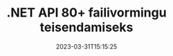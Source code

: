 ---
############################# Static ############################
layout: "product"
date: 2023-03-31T15:15:25
draft: false

product: "Conversion"
product_tag: "conversion"
platform: .NET
platform_tag: net

############################# Head ############################
head_title: "C# .NET Document Conversion API | Teisendage PDF Wordi Excel PPTX HTML-pildid"
head_description: "C# .NET Document Conversion API. Teisendage PDF Wordi DOC DOCX, Exceli arvutustabelid PPT PPTX, HTML, PSD, MPT MPP, MSG EMLX, AutoCAD ja pildifailivormingud."

############################# Header ############################
title: ".NET API 80+ failivormingu teisendamiseks"
description: "Lihtne API dokumentide ja kujutiste teisendamise funktsioonide integreerimiseks .NET-i rakendustesse ilma välist tarkvara installimata."
button:
    enable: true
    icon: "fas fa-arrow-down"
    label: "Laadige alla tasuta prooviversioon"
    link: "https://downloads.groupdocs.com/conversion/net"

############################# SubMenu ############################
submenu:
    enable: true
    
    left:
        img_alt: "GroupDocs.Conversion for .NET"
        image: "https://www.groupdocs.cloud/templates/groupdocs/images/product-logos/groupdocs-conversion-net.png"
        product: "GroupDocs.Conversion"
        platform: ".NET"

    middle:
        button:
            # button loop
            - link: "#overview"
              text: "Ülevaade"

            # button loop
            - link: "#features"
              text: "Funktsioonid"

            # button loop
            - link: "#support"
              text: "Toetus"

            # button loop
            - link: "https://products.groupdocs.app/conversion"
              text: "Live demo"

            # button loop
            - link: "https://purchase.groupdocs.com/pricing/conversion/net"
              text: "Hinnakujundus"

    right:
        link_download: "https://downloads.groupdocs.com/conversion"
        link_learn: "https://docs.groupdocs.com/conversion/net/"
        link_buy: "https://purchase.groupdocs.com"

############################# Overview ############################
overview:
    enable: true
    content: |
      GroupDocs.Conversion for .NET pakub lihtsat API-liideste komplekti, mis võimaldab arendajatel luua võimsaid dokumentide teisendamise rakendusi C#-s, ASP.NET-is ja muudes .NET-iga seotud tehnoloogiates. GroupDocs.Conversion for .NET API pakub teie lõppkasutajatele kiiret, tõhusat ja usaldusväärset failide teisendamise lahendust. See toetab täpsete teisenduste sooritamist kõigi populaarsete äridokumentide vormingute vahel, sealhulgas: PDF, HTML, e-post, Microsoft Wordi dokumendid, Exceli arvutustabelid, PowerPointi esitlused, Project, Photoshop, CorelDraw, AutoCAD, diagrammid, rasterpildi failivormingud ja palju muud. Dokumendikonverteri teek tuvastab automaatselt lähtedokumendi vormingu ja annab teile täieliku kontrolli, et teisendada kas kogu dokument või konkreetsed lehed soovitud väljundvormingusse. Lihtsam on asendada puuduvad fondid eelistatutega ja lisada teksti või pildi vesimärke mis tahes dokumendilehele.

      GroupDocs.Conversion for .NET saab kasutada rakenduste arendamiseks mis tahes arenduskeskkonnas, mis sihib .NET-platvormi. See ühildub kõigi .NET-põhiste keeltega ja toetab populaarseid operatsioonisüsteeme (Windows, Linux, MacOS), kuhu saab installida Mono või .NET raamistikke (sh .NET Core).
    tabs:
      enable: true
      
      ## TAB ONE ##
      tab_one:
        description: |
          Järgmine on toote GroupDocs.Conversion for .NET ülevaade:
        
        right:
          enable: true
          icon: "fab fa-html5"
          title: "Ülevaade"
          content: |
            * Failitüübi automaatne tuvastamine
            * Teisenda dokumendid
            * Teisenda esitlusi
            * Teisendage arvutustabeleid
            * Teisendage rasterpildid
            * Teisendage PDF-dokumendid
            * Teisendage muid vorminguid
            * Rakenda vesimärk
            * Määrake faili parool
            * Kohanda konversiooni

      ## TAB TWO ##
      tab_two:
        description: |
          GroupDocs.Conversion for .NET toetab teisendamist kõigi populaarsete ja sageli kasutatavate [dokumendifailivormingute](https://docs.groupdocs.com/conversion/net/supported-document-formats/) vahel.

        left:
          enable: true
          table:
            # table loop
            - title: "Teisenda asukohast:"
              content: |
                * **Dokumendid**: DOC, DOCX, DOCM, DOT, DOTX, DOTM, RTF, TXT, ODT, OTT
                * **Arvutustabelid**: XLS, XLSX, XLSM, XLSB, CSV, XLS2003, ODS, TSV, XLT, XLTX, XLTM, XLAM, FODS, SXC
                * **Esitlused**: PPT, PPTX, PPS, PPSX, ODP, POT, POTX, POTM, PPTM, PPSM, FODP
                * **Pildid**: TIF, TIFF, JPG, JPEG, PNG, GIF, BMP, ICO, DIB, JPC, JPEG-LS, JPEG2000
                * **Kaasaskantav**: PDF, XPS, OXPS, EPUB
                * **HTML**: HTM, HTML, MHTML
                * **Metafailid**: EMZ, WMZ
                * **PhotoShop**: PSD
                * **Projekt**: MPP, MPT, MPX
                * **Outlook**: PST, OST
                * **E-post**: MSG, EML, EMLX
                * **Diagrammid**: VSD, VSDX, VSDM, VSS, VSSM, VST, VSTM, VSX, VTX, VDW, VDX, SVG, SVGZ
                * **AutoCAD**: DXF, DWG, DWF, STL, IFC, DWT
                * **PostScript**: EPS, PS, PSL, CGM
                * **CorelDRAW**: CDR, CMX
                * **Muu**: VCF, PLT, LGS, OTG, MD, AI, LOG

        right:
          enable: true
          table:
            # table loop
            - title: "Teisenda:"
              content: |
                * **Dokumendid**: DOC, DOCX, DOCM, DOT, DOTX, DOTM, RTF, TXT, ODT, OTT
                * **Arvutustabelid**: XLS, XLSX, XLSM, XLSB, CSV, XLS2003, TSV, XLTX, ODS, XLAM, FODS, DIF, SXC
                * **Esitlused**: PPT, PPTX, PPS, PPSX, ODP, POTX, POTM, PPTM, PPSM, FODP
                * **Pildid**: TIF, TIFF, JPG, JPEG, PNG, GIF, BMP, ICO, JPEG2000
                * **Metafailid**: EMF, WMF, EMZ, WMZ
                * **Diagrammid**: SVGZ
                * **Kaasaskantav**: PDF, XPS
                * **HTML**: HTM, HTML, MHTML
                **Muu**: MD

      ## TAB THREE ##
      tab_three:
        description: |
          GroupDocs.Conversion for .NET toetab järgmisi operatsioonisüsteeme, raamistikke ja paketihaldureid:
      
        left:
          enable: true
          table:
            # table loop
            - icon: "fab fa-windows"
              title: "Operatsioonisüsteemid"
              content: |
                Windows Desktop, Windows Server, Windows Azure, Linux, MacOS

            # table loop
            - icon: "fas fa-code"
              title: "Toetatud raamistikud"
              content: |
                Frameworks: .NET Framework, .NET Standard, .NET Core, Mono

        right:
          enable: true
          table:
            # table loop
            - icon: "fas fa-box"
              title: "Paketihaldur"
              content: |
                Nuget

            # table loop
            - icon: "fas fa-tools"
              title: "Paketihaldur"
              content: |
                Microsoft Visual Studio, Xamarin, MonoDevelop

############################# Features ############################
features:
    enable: true
    title: "Toote GroupDocs.Conversion for .NET funktsioonid"

    feature:
      # feature loop
      - icon: "fas fa-copy"
        content: "Lihtne integreerimine ja mõõdetud litsentsimine"

      # feature loop
      - icon: "fas fa-eye"
        content: "Määrake sõnadeks, slaidideks või lahtriteks teisendamisel suumi vaikevalik"

      # feature loop
      - icon: "fas fa-bolt"
        content: "Teisendage kõikideks populaarseteks rasterkujutise vorminguteks ja määrake pildi DPI, kõrgus ja laius"
      
      # feature loop
      - icon: "fas fa-file-powerpoint"
        content: "Teisendage PDF ja pilt halltooniks ja lineariseerige PDF-dokument veebi jaoks"

      # feature loop
      - icon: "fas fa-code"
        content: "Määrake järjehoidjate tase, päise tase ja laiendatud tase Wordi PDF-/XPS-i teisendamisel"

      # feature loop
      - icon: "fas fa-cloud"
        content: "Konverteerige ja asetage vesimärk teisendatud dokumenti teksti taga kuvatava taustana"

      # feature loop
      - icon: "fas fa-remove-format"
        content: "Renderdage meili päis meilist teisendamise ajal"

      # feature loop
      - icon: "fas fa-comment-slash"
        content: "Kohandatud fondikataloogide määramine ja fondi selgesõnaline laadimine/asendamine dokumendi teisendamise ajal"

      # feature loop
      - icon: "fas fa-location-arrow"
        content: "Määrake vaikefont, et asendada puuduvad fondid dokumentide, slaidide ja arvutustabelite teisendamiseks"

      # feature loop
      - icon: "fas fa-wrench"
        content: "Teisendage arvutustabel ruudustikujoontega ja eemaldage teisendamise ajal slaididelt kommentaarid"

      # feature loop
      - icon: "fas fa-columns"
        content: "Konkreetsete dokumendilehtede teisendamine PDF-vormingus ja konkreetse lahtrivahemiku teisendamine arvutustabelites"

      # feature loop
      - icon: "fas fa-file-word"
        content: "Peidetud lehtede kuvamine ja tühjade ridade ja veergude vahelejätmine arvutustabelite teisendamisel"

      # feature loop
      - icon: "fas fa-envelope"
        content: "Loendage dokumendi lehekülgi kokku ja määrake teisendamise ajal kaitsmata dokumendi parool"

      # feature loop
      - icon: "fas fa-print"
        content: "Võimalus eemaldada PDF-ist märkused ja manustatud failid"

      # feature loop
      - icon: "fas fa-file-archive"
        content: "Looge HTML 5-ga ühilduv märgistus HTML-i teisendamisel"

      # feature loop
      - icon: "fas fa-lock"
        content: "Allika tüübi automaatne tuvastamine ja voost teisendamisel kõigi võimalike konversioonide tagastamine"

      # feature loop
      - icon: "fas fa-file-code"
        content: "Võimalus tagastada iga leht eraldi voos, teisendades PDF- või HTML-vormingusse"
      
      # feature loop
      - icon: "fas fa-fill-drip"
        content: "Kuva/peida märgistus, kommentaarid ja jälgi muudatusi Wordist teisendamise ajal"

      # feature loop
      - icon: "fas fa-file-excel"
        content: "DOCX-i teisendamine Tiff G3-ks varjutamisvalikuga"

      # feature loop
      - icon: "fas fa-heading"
        content: "Teisendage konkreetsed paigutused CAD-dokumendist teisendamisel"

      # feature loop
      - icon: "fas fa-project-diagram"
        content: "Automaatne nimede andmine teisendatud dokumendi failiks salvestamisel"

      # feature loop
      - icon: "fas fa-cube"
        content: "Mõõdetud litsentsimine Toetatakse API kasutuse alusel arveldamiseks"

      # feature loop
      - icon: "fab fa-uncharted"
        content: "Teisendage diagrammid tekstitöötluse failivorminguteks"
      
      # feature loop
      - icon: "fab fa-uncharted"
        content: "HTML-i tekstitöötlusdokumendiks teisendamise ajal lisage leheküljenumbreid"

      # feature loop
      - icon: "fab fa-uncharted"
        content: "Teisendage XML-dokumendid mis tahes vormingusse ilma teisendamata"

      # feature loop
      - icon: "fab fa-uncharted"
        content: "Jälgige faili teisendamise edenemist (algus, lõpp) otse kliendipoolsest rakendusest"

    more_feature:
      # more_feature_loop
      - title: "Teisendage hõlpsalt dokumendivorminguid"
        content: |
          Kasutades GroupDocs.Conversion for .NET, on dokumendi failivormingu teisendamine väga lihtne. Järgmine näide näitab, kuidas teisendada PDF-fail DOC-failiks, kasutades C#:  
            
          {features.more_feature.step1} 
          {features.more_feature.step2} 
          {features.more_feature.step3} 
            
          ```csharp    
           // Laadige teisendamiseks lähtefail DOCX
          var converter = new GroupDocs.Conversion.Converter("input.docx");
          // Valmistage ette sihtvormingu PDF konversioonivalikud
          var convertOptions = converter.GetPossibleConversions()["pdf"].ConvertOptions;
          // Teisenda vormingusse PDF
          converter.Convert("output.pdf", convertOptions);
          ```
            
      # more_feature_loop
      - title: "Teisendamine pildivormingutesse"
        content: "GroupDocs.Conversion for .NET saab kasutada rakenduste arendamiseks mis tahes arenduskeskkonnas, mis sihib .NET-platvormi. See ühildub kõigi .NET-põhiste keeltega ja toetab populaarseid operatsioonisüsteeme (Windows, Linux, MacOS), kuhu saab installida Mono või .NET raamistikke (sh .NET Core)."

      # more_feature_loop
      - title: "Toetab erinevaid PDF-vormingu tüüpe"
        content: |
          GroupDocs.Conversion for .NET API toetab dokumentide teisendamist järgmistesse PDF-tüüpidesse/vormingutesse:  
            
          * PdfA_1A
          * PdfA_1B
          * PdfA_2A
          * PdfA_3A
          * PdfA_2B
          * PdfA_2U
          * PdfA_3B
          * PdfA_3U
          * v1_3
          * v1_4
          * v1_5
          * v1_6
          * v1_7
          * PdfX_1A
          * PdfX3

############################# Support ############################
support:
    enable: true

############################# Solutions ############################
solutions:
    enable: true
    title: "GroupDocs.Conversion pakub dokumentide teisendamise API-sid teistele populaarsetele arenduskeskkondadele"

    solution:
        # solution loop
        - img_alt: "GroupDocs.Conversion Java jaoks"
          image: "https://www.groupdocs.cloud/templates/groupdocs/images/product-logos/groupdocs-conversion-java.png"
          product: "GroupDocs.Conversion"
          platform: "Java"
          link: "/conversion/java/"

############################# Back to top ###############################
back_to_top:
  enable: true
---